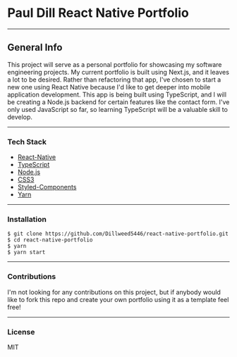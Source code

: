 # Paul Dill React Native Portfolio
***
## General Info
This project will serve as a personal portfolio for showcasing my software engineering projects.  My current portfolio is built using Next.js, and it leaves a lot to be desired.  Rather than refactoring that app, I've chosen to start a new one using React Native because I'd like to get deeper into mobile application development.  This app is being built using TypeScript, and I will be creating a Node.js backend for certain features like the contact form.  I've only used JavaScript so far, so learning TypeScript will be a valuable skill to develop.
***
### Tech Stack
* [React-Native](https://reactnative.dev/)
* [TypeScript](https://www.typescriptlang.org/)
* [Node.js](https://nodejs.org/en/)
* [CSS3](http://www.css3.info/)
* [Styled-Components](https://styled-components.com/)
* [Yarn](https://classic.yarnpkg.com/en/docs/)
***
### Installation
```
$ git clone https://github.com/Dillweed5446/react-native-portfolio.git
$ cd react-native-portfolio
$ yarn
$ yarn start
```
***
### Contributions
I'm not looking for any contributions on this project, but if anybody would like to fork this repo and create your own portfolio using it as a template feel free!
***
### License
MIT